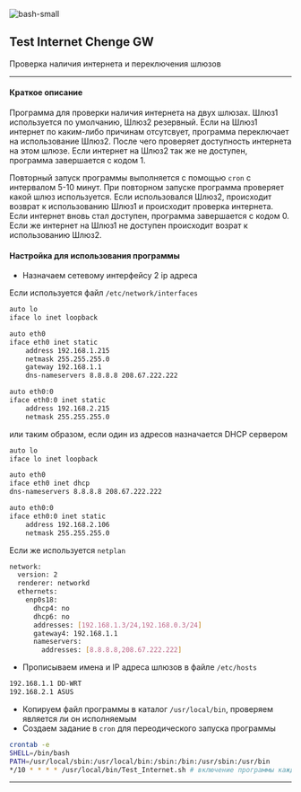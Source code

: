 ![bash-small](https://user-images.githubusercontent.com/13176091/54089754-070c6c00-4375-11e9-8495-d06e9d5f3fe3.png)

## Test Internet Chenge GW

Проверка наличия интернета и переключения шлюзов

***
#### Краткое описание

Программа для проверки наличия интернета на двух шлюзах. Шлюз1 используется по умолчанию, Шлюз2 резервный. Если на Шлюз1 интернет по каким-либо причинам отсутсвует, программа переключает на использование Шлюз2. После чего проверяет доступность интернета на этом шлюзе. Если интернет на Шлюз2 так же не доступен, программа завершается с кодом 1. 

Повторный запуск программы выполняется с помощью `cron` с интервалом 5-10 минут. При повторном запуске программа проверяет какой шлюз используется. Если использовался Шлюз2, происходит возврат к использованию Шлюз1 и происходит проверка интернета. Если интернет вновь стал доступен, программа завершается с кодом 0. Если же интернет на Шлюз1 не доступен происходит возрат к использованию Шлюз2.

#### Настройка для использования программы
* Назначаем сетевому интерфейсу 2 ip адреса

Если используется файл `/etc/network/interfaces`
```bash
auto lo
iface lo inet loopback

auto eth0 
iface eth0 inet static
    address 192.168.1.215
    netmask 255.255.255.0
    gateway 192.168.1.1
    dns-nameservers 8.8.8.8 208.67.222.222 

auto eth0:0
iface eth0:0 inet static
    address 192.168.2.215
    netmask 255.255.255.0
```

или таким образом, если один из адресов назначается DHCP сервером

```bash
auto lo
iface lo inet loopback

auto eth0
iface eth0 inet dhcp
dns-nameservers 8.8.8.8 208.67.222.222

auto eth0:0
iface eth0:0 inet static
    address 192.168.2.106
    netmask 255.255.255.0
````

Если же используется `netplan`

```bash
network:
  version: 2
  renderer: networkd
  ethernets:
    enp0s18:
      dhcp4: no
      dhcp6: no
      addresses: [192.168.1.3/24,192.168.0.3/24]
      gateway4: 192.168.1.1
      nameservers:
        addresses: [8.8.8.8,208.67.222.222]
```
* Прописываем имена и IP адреса шлюзов в файле `/etc/hosts`

```bash
192.168.1.1	DD-WRT
192.168.2.1	ASUS
```

* Копируем файл программы в каталог `/usr/local/bin`, проверяем является ли он исполняемым
* Создаем задание в `cron` для переодического запуска программы
```bash
crontab -e
SHELL=/bin/bash
PATH=/usr/local/sbin:/usr/local/bin:/sbin:/bin:/usr/sbin:/usr/bin
*/10 * * * * /usr/local/bin/Test_Internet.sh # включение программы каждые 10 минут
```
***


